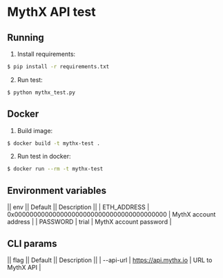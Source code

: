 # MythX API test

## Running

1. Install requirements:
```bash
$ pip install -r requirements.txt
```

2. Run test:
```bash
$ python mythx_test.py
```

## Docker

1. Build image:
```bash
$ docker build -t mythx-test .
```

2. Run test in docker:
```bash
$ docker run --rm -t mythx-test
```


## Environment variables

|| env     || Default             || Description     ||
| ETH_ADDRESS | 0x0000000000000000000000000000000000000000 | MythX account address |
| PASSWORD | trial | MythX account password |

## CLI params

|| flag     || Default             || Description     ||
| --api-url | https://api.mythx.io | URL to MythX API |